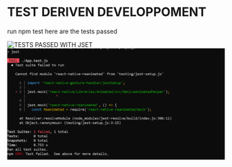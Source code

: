 # TEST DERIVEN DEVELOPPOMENT 
run npm test 
here are the tests passed

![TESTS PASSED WITH JSET](https://github.com/HAFDIAHMED/projet_2/blob/master/test_screens/test_passed.PNG)
![TESTS FAILED WITH JSET](https://github.com/HAFDIAHMED/TDD_REACT_NATIVE/blob/master/test_screens/test_failed.PNG)


